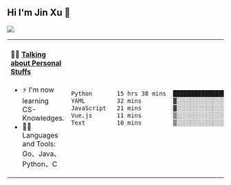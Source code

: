 
## Hi I'm Jin Xu 👋
![](https://komarev.com/ghpvc/?username=jiayouxujin&color=brightgreen&label=PROFILE+VIEWS)



<table align="center">
<tr>
<td valign="top" width="60%">

#### 🏋️‍♀️ <a href="https://github.com/jiayouxujin" target="_blank">Talking about Personal Stuffs</a>
<!-- recent_releases starts -->

- ⚡  I'm now learning CS-Knowledges.  
- 🏊‍♂️ Languages and Tools: Go、Java、Python、C
<!-- recent_releases ends -->
</td>
<td>
 
<!--START_SECTION:waka-->

```txt
Python       15 hrs 38 mins  ███████████████████████░░   91.46 %
YAML         32 mins         ▓░░░░░░░░░░░░░░░░░░░░░░░░   03.19 %
JavaScript   21 mins         ▓░░░░░░░░░░░░░░░░░░░░░░░░   02.07 %
Vue.js       11 mins         ▒░░░░░░░░░░░░░░░░░░░░░░░░   01.14 %
Text         10 mins         ▒░░░░░░░░░░░░░░░░░░░░░░░░   01.03 %
```

<!--END_SECTION:waka-->
 
</td>
</tr>
</table>





